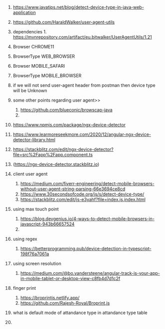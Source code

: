 
1. https://www.javatips.net/blog/detect-device-type-in-java-web-application
2. https://github.com/HaraldWalker/user-agent-utils
3. dependencies
		1. https://mvnrepository.com/artifact/eu.bitwalker/UserAgentUtils/1.21
4. Browser  CHROME11
5. BrowserType  WEB_BROWSER
6. Browser MOBILE_SAFARI
7. BrowserType MOBILE_BROWSER
8. if we will not send user-agent header from postman then device type will be Unknown
9. some other points regarding user agent>>
	1. https://github.com/blueconic/browscap-java
	2. 


11. https://www.npmjs.com/package/ngx-device-detector
12. https://www.learmoreseekmore.com/2020/12/angular-ngx-device-detector-library.html
13. https://stackblitz.com/edit/ngx-device-detector?file=src%2Fapp%2Fapp.component.ts
14. (https://ngx-device-detector.stackblitz.io) 
15. client user agent 
	1. https://medium.com/fiverr-engineering/detect-mobile-browsers-without-user-agent-string-parsing-66e3694ce8cd
	2. https://www.30secondsofcode.org/js/s/detect-device-type/
	3. https://stackblitz.com/edit/js-e3yahf?file=index.js,index.html 
 6. using max touch point
	 1. https://blog.devgenius.io/4-ways-to-detect-mobile-browsers-in-javascript-943b66657524
	 2.
6. using regex 
	1. https://betterprogramming.pub/device-detection-in-typescript-198f76a7061a
7. using screen resolution
	1. https://medium.com/@bo.vandersteene/angular-track-is-your-app-in-mobile-tablet-or-desktop-view-c8fb4d7d1c2f
8. finger print
	1. https://broprintjs.netlify.app/
	2. https://github.com/Rajesh-Royal/Broprint.js



1. what is default mode of attandance type  in attandance type table
2. 
	
